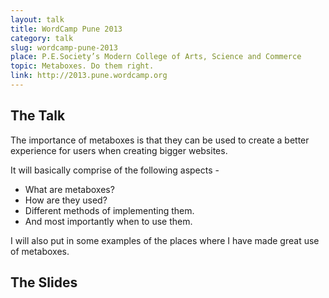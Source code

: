 ```yaml
---
layout: talk
title: WordCamp Pune 2013
category: talk
slug: wordcamp-pune-2013
place: P.E.Society’s Modern College of Arts, Science and Commerce
topic: Metaboxes. Do them right.
link: http://2013.pune.wordcamp.org
---
```


## The Talk

<p class="lead">The importance of metaboxes is that they can be used to create a better experience for users when creating bigger websites.</p>

It will basically comprise of the following aspects -

 * What are metaboxes?
 * How are they used?
 * Different methods of implementing them.
 * And most importantly when to use them.

I will also put in some examples of the places where I have made great use of metaboxes.

## The Slides

<script async class="speakerdeck-embed" data-id="3afdeae0609501308ce41231381a7080" data-ratio="1.33333333333333" src="//speakerdeck.com/assets/embed.js"></script>
